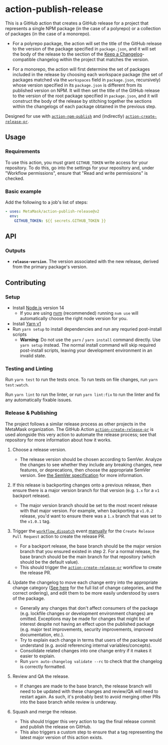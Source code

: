 # action-publish-release

This is a GitHub action that creates a GitHub release for a project that represents a single NPM package (in the case of a polyrepo) or a collection of packages (in the case of a monorepo).

- For a polyrepo package, the action will set the title of the GitHub release to the version of the package specified in `package.json`, and it will set the body of the release to the section of the [Keep a Changelog](https://keepachangelog.com/en/1.0.0/)-compatible changelog within the project that matches the version.

- For a monorepo, the action will first determine the set of packages included in the release by choosing each workspace package (the set of packages matched via the `workspaces` field in `package.json`, recursively) whose version specified in its `package.json` is different from its published version on NPM. It will then set the title of the GitHub release to the version of the root package specified in `package.json`, and it will construct the body of the release by stitching together the sections within the changelogs of each package obtained in the previous step.

Designed for use with [`action-npm-publish`](https://github.com/MetaMask/action-npm-publish) and (indirectly) [`action-create-release-pr`](https://github.com/MetaMask/action-create-release-pr).

## Usage

### Requirements

To use this action, you must grant `GITHUB_TOKEN` write access for your repository. To do this, go into the settings for your repository and, under "Workflow permissions", ensure that "Read and write permissions" is checked.

### Basic example

Add the following to a job's list of steps:

```yaml
- uses: MetaMask/action-publish-release@v2
  env:
    GITHUB_TOKEN: ${{ secrets.GITHUB_TOKEN }}
```

## API

### Outputs

- **`release-version`**. The version associated with the new release, derived from the primary package's version.

## Contributing

### Setup

- Install [Node.js](https://nodejs.org) version 14
  - If you are using [nvm](https://github.com/creationix/nvm#installation) (recommended) running `nvm use` will automatically choose the right node version for you.
- Install [Yarn v1](https://yarnpkg.com/en/docs/install)
- Run `yarn setup` to install dependencies and run any requried post-install scripts
  - **Warning**: Do not use the `yarn` / `yarn install` command directly. Use `yarn setup` instead. The normal install command will skip required post-install scripts, leaving your development environment in an invalid state.

### Testing and Linting

Run `yarn test` to run the tests once. To run tests on file changes, run `yarn test:watch`.

Run `yarn lint` to run the linter, or run `yarn lint:fix` to run the linter and fix any automatically fixable issues.

### Release & Publishing

The project follows a similar release process as other projects in the MetaMask organization. The GitHub Action [`action-create-release-pr`](https://github.com/MetaMask/action-create-release-pr) is used alongside this very action to automate the release process; see that repository for more information about how it works.

1. Choose a release version.

   - The release version should be chosen according to SemVer. Analyze the changes to see whether they include any breaking changes, new features, or deprecations, then choose the appropriate SemVer version. See [the SemVer specification](https://semver.org/) for more information.

2. If this release is backporting changes onto a previous release, then ensure there is a major version branch for that version (e.g. `1.x` for a `v1` backport release).

   - The major version branch should be set to the most recent release with that major version. For example, when backporting a `v1.0.2` release, you'd want to ensure there was a `1.x` branch that was set to the `v1.0.1` tag.

3. Trigger the [`workflow_dispatch`](https://docs.github.com/en/actions/reference/events-that-trigger-workflows#workflow_dispatch) event [manually](https://docs.github.com/en/actions/managing-workflow-runs/manually-running-a-workflow) for the `Create Release Pull Request` action to create the release PR.

   - For a backport release, the base branch should be the major version branch that you ensured existed in step 2. For a normal release, the base branch should be the main branch for that repository (which should be the default value).
   - This should trigger the [`action-create-release-pr`](https://github.com/MetaMask/action-create-release-pr) workflow to create the release PR.

4. Update the changelog to move each change entry into the appropriate change category ([See here](https://keepachangelog.com/en/1.0.0/#types) for the full list of change categories, and the correct ordering), and edit them to be more easily understood by users of the package.

   - Generally any changes that don't affect consumers of the package (e.g. lockfile changes or development environment changes) are omitted. Exceptions may be made for changes that might be of interest despite not having an effect upon the published package (e.g. major test improvements, security improvements, improved documentation, etc.).
   - Try to explain each change in terms that users of the package would understand (e.g. avoid referencing internal variables/concepts).
   - Consolidate related changes into one change entry if it makes it easier to explain.
   - Run `yarn auto-changelog validate --rc` to check that the changelog is correctly formatted.

5. Review and QA the release.

   - If changes are made to the base branch, the release branch will need to be updated with these changes and review/QA will need to restart again. As such, it's probably best to avoid merging other PRs into the base branch while review is underway.

6. Squash and merge the release.

   - This should trigger this very action to tag the final release commit and publish the release on GitHub.
   - This also triggers a custom step to ensure that a tag representing the latest major version of this action exists.
